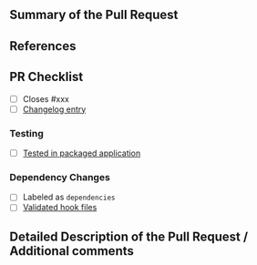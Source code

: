 <!-- Enter a brief description/summary of your PR here. What does it fix/what does it change/how was it tested (even manually, if necessary)? -->
## Summary of the Pull Request

<!-- Other than the issue solved, is this relevant to any other issues/existing MRs? --> 
## References

## PR Checklist
* [ ] Closes #xxx
* [ ] [Changelog entry](https://github.com/mgylabs/mulgyeol-mkbot/tree/master/changelogs)

### Testing
* [ ] [Tested in packaged application](https://github.com/mgylabs/mulgyeol-mkbot/wiki/How-to-Contribute#testing-in-packaged-application)

### Dependency Changes
* [ ] Labeled as `dependencies`
* [ ] [Validated hook files](https://github.com/mgylabs/mulgyeol-mkbot/wiki/How-to-Contribute#add-hook-files)

<!-- Provide a more detailed description of the PR, other things fixed or any additional comments/features here -->
## Detailed Description of the Pull Request / Additional comments
